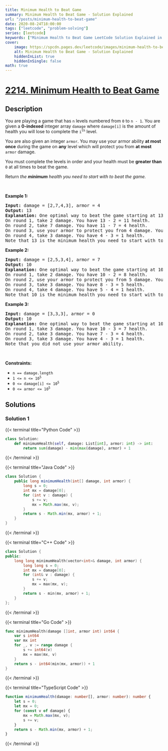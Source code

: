 ```yaml
---
title: Minimum Health to Beat Game
summary: Minimum Health to Beat Game - Solution Explained
url: "/posts/minimum-health-to-beat-game"
date: 2020-08-24T18:00:00
tags: ["leetcode", "problem-solving"]
series: [leetcode]
keywords: ["Minimum Health to Beat Game LeetCode Solution Explained in all languages", "2214", "leetcode question 2214", "Minimum Health to Beat Game", "LeetCode", "leetcode solution in Python3 C++ Java Go PHP Ruby Swift TypeScript Rust C# JavaScript C", "GeeksforGeeks", "InterviewBit", "Coding Ninjas", "HackerRank", "HackerEarth", "CodeChef", "TopCoder", "AlgoExpert", "freeCodeCamp", "Codeforces", "GitHub", "AtCoder", "Samir Paul"]
cover:
    image: https://spcdn.pages.dev/leetcode/images/minimum-health-to-beat-game.webp
    alt: Minimum Health to Beat Game - Solution Explained
    hiddenInList: true
    hiddenInSingle: false
math: true
---
```



# [2214. Minimum Health to Beat Game](https://leetcode.com/problems/minimum-health-to-beat-game)


## Description

<p>You are playing a game that has <code>n</code> levels numbered from <code>0</code> to <code>n - 1</code>. You are given a <strong>0-indexed</strong> integer array <code>damage</code> where <code>damage[i]</code> is the amount of health you will lose to complete the <code>i<sup>th</sup></code> level.</p>

<p>You are also given an integer <code>armor</code>. You may use your armor ability <strong>at most once</strong> during the game on <strong>any</strong> level which will protect you from <strong>at most</strong> <code>armor</code> damage.</p>

<p>You must complete the levels in order and your health must be <strong>greater than</strong> <code>0</code> at all times to beat the game.</p>

<p>Return <em>the <strong>minimum</strong> health you need to start with to beat the game.</em></p>

<p>&nbsp;</p>
<p><strong class="example">Example 1:</strong></p>

<pre>
<strong>Input:</strong> damage = [2,7,4,3], armor = 4
<strong>Output:</strong> 13
<strong>Explanation:</strong> One optimal way to beat the game starting at 13 health is:
On round 1, take 2 damage. You have 13 - 2 = 11 health.
On round 2, take 7 damage. You have 11 - 7 = 4 health.
On round 3, use your armor to protect you from 4 damage. You have 4 - 0 = 4 health.
On round 4, take 3 damage. You have 4 - 3 = 1 health.
Note that 13 is the minimum health you need to start with to beat the game.
</pre>

<p><strong class="example">Example 2:</strong></p>

<pre>
<strong>Input:</strong> damage = [2,5,3,4], armor = 7
<strong>Output:</strong> 10
<strong>Explanation:</strong> One optimal way to beat the game starting at 10 health is:
On round 1, take 2 damage. You have 10 - 2 = 8 health.
On round 2, use your armor to protect you from 5 damage. You have 8 - 0 = 8 health.
On round 3, take 3 damage. You have 8 - 3 = 5 health.
On round 4, take 4 damage. You have 5 - 4 = 1 health.
Note that 10 is the minimum health you need to start with to beat the game.
</pre>

<p><strong class="example">Example 3:</strong></p>

<pre>
<strong>Input:</strong> damage = [3,3,3], armor = 0
<strong>Output:</strong> 10
<strong>Explanation:</strong> One optimal way to beat the game starting at 10 health is:
On round 1, take 3 damage. You have 10 - 3 = 7 health.
On round 2, take 3 damage. You have 7 - 3 = 4 health.
On round 3, take 3 damage. You have 4 - 3 = 1 health.
Note that you did not use your armor ability.
</pre>

<p>&nbsp;</p>
<p><strong>Constraints:</strong></p>

<ul>
	<li><code>n == damage.length</code></li>
	<li><code>1 &lt;= n &lt;= 10<sup>5</sup></code></li>
	<li><code>0 &lt;= damage[i] &lt;= 10<sup>5</sup></code></li>
	<li><code>0 &lt;= armor &lt;= 10<sup>5</sup></code></li>
</ul>

## Solutions

### Solution 1

<!-- tabs:start -->

{{< terminal title="Python Code" >}}
```python
class Solution:
    def minimumHealth(self, damage: List[int], armor: int) -> int:
        return sum(damage) - min(max(damage), armor) + 1
```
{{< /terminal >}}

{{< terminal title="Java Code" >}}
```java
class Solution {
    public long minimumHealth(int[] damage, int armor) {
        long s = 0;
        int mx = damage[0];
        for (int v : damage) {
            s += v;
            mx = Math.max(mx, v);
        }
        return s - Math.min(mx, armor) + 1;
    }
}
```
{{< /terminal >}}

{{< terminal title="C++ Code" >}}
```cpp
class Solution {
public:
    long long minimumHealth(vector<int>& damage, int armor) {
        long long s = 0;
        int mx = damage[0];
        for (int& v : damage) {
            s += v;
            mx = max(mx, v);
        }
        return s - min(mx, armor) + 1;
    }
};
```
{{< /terminal >}}

{{< terminal title="Go Code" >}}
```go
func minimumHealth(damage []int, armor int) int64 {
	var s int64
	var mx int
	for _, v := range damage {
		s += int64(v)
		mx = max(mx, v)
	}
	return s - int64(min(mx, armor)) + 1
}
```
{{< /terminal >}}

{{< terminal title="TypeScript Code" >}}
```ts
function minimumHealth(damage: number[], armor: number): number {
    let s = 0;
    let mx = 0;
    for (const v of damage) {
        mx = Math.max(mx, v);
        s += v;
    }
    return s - Math.min(mx, armor) + 1;
}
```
{{< /terminal >}}

<!-- tabs:end -->

<!-- end -->
